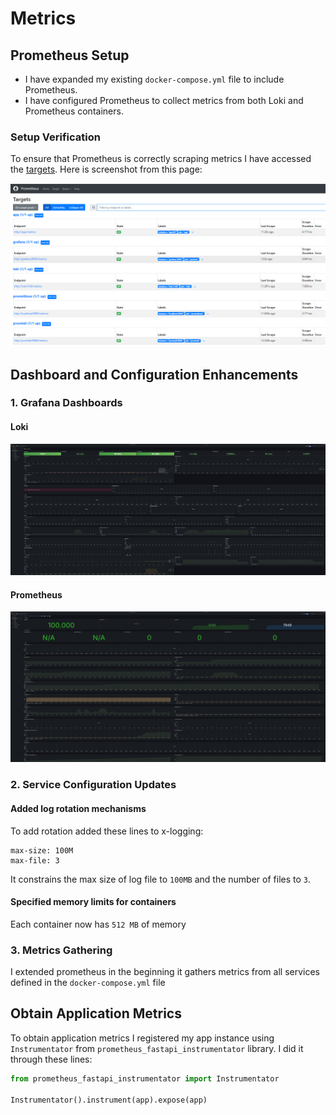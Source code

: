 # Metrics

## Prometheus Setup

- I have expanded my existing `docker-compose.yml` file to include Prometheus.
- I have configured Prometheus to collect metrics from both Loki and Prometheus containers.

### Setup Verification

To ensure that Prometheus is correctly scraping metrics I have accessed the [targets](http://localhost:9090/targets).
Here is screenshot from this page:

![Monitoring Prometheus targets](../images/monitoring_prometheus_targets.png)

## Dashboard and Configuration Enhancements

### 1. Grafana Dashboards

#### Loki

![Loki](../images/monitoring_loki_dashboard.png)

#### Prometheus

![Prometheus](../images/monitoring_prometheus_dashboard.png)

### 2. Service Configuration Updates

#### Added log rotation mechanisms

To add rotation added these lines to x-logging:

```text
max-size: 100M
max-file: 3
```

It constrains the max size of log file to `100MB` and the number of files to `3`.

#### Specified memory limits for containers

Each container now has `512 MB` of memory

### 3. Metrics Gathering

I extended prometheus in the beginning it gathers metrics from all services defined in the `docker-compose.yml` file

## Obtain Application Metrics

To obtain application metrics I registered my app instance using `Instrumentator`
from `prometheus_fastapi_instrumentator` library. 
I did it through these lines:

```python
from prometheus_fastapi_instrumentator import Instrumentator

Instrumentator().instrument(app).expose(app)
```